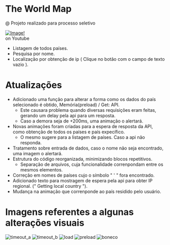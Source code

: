 # The World Map
@ Projeto realizado para processo seletivo  

[![Image!](https://user-images.githubusercontent.com/25700237/116011049-4c459380-a5f9-11eb-8aba-98caa7e9a0f7.png)](https://www.youtube.com/watch?v=2h0RhhukLWI)  
on Youtube

* Listagem de todos países.
* Pesquisa por nome.
* Localização por obtenção de ip ( Clique no botão com o campo de texto vazio ).


# Atualizações

* Adicionado uma função para alterar a forma como os dados do país selecionado é obtido, Memória(preload) / Get: API.
  * Este causara problema quando diversas requisições eram feitas, gerando um delay pela api para um resposta.
  * Caso a demora seja de +200ms, uma animação o alertará.
* Novas animações foram criadas para a espera de resposta da API, como obtenção de todos os países e país expecífico.
  * O mesmo sugere para a listagem de países. Caso a api não responda.
* Tratamento sobre entrada de dados, caso o nome não seja encontrado, uma imagem o alertará.
* Estrutura do código reorganizada, minimizando blocos repetitivos.
  * Separação de arquivos, cuja funcionalidade correnpondam entre os mesmos elementos.
* Correção em nomes de países cujo o símbolo " ' " fora encontrado.
* Adicionado texto para mostragem de espera pela api para obter IP regional. (" Getting local country ").
* Mudança na animação que correnponde ao país residido pelo usuário.

# Imagens referentes a algunas alterações visuais

![timeout_a](https://user-images.githubusercontent.com/25700237/117083776-d5f11180-ad1b-11eb-8311-da710344b4bf.PNG)
![timeout_b](https://user-images.githubusercontent.com/25700237/117083777-d8536b80-ad1b-11eb-87ff-17276dd25ea8.PNG)
![load](https://user-images.githubusercontent.com/25700237/117083782-da1d2f00-ad1b-11eb-9ce6-df9c0f5f9b7a.PNG)
![preload](https://user-images.githubusercontent.com/25700237/117083783-db4e5c00-ad1b-11eb-8d6e-136870576323.PNG)
![boneco](https://user-images.githubusercontent.com/25700237/117083801-ea350e80-ad1b-11eb-8245-faf0c8921c51.PNG)

